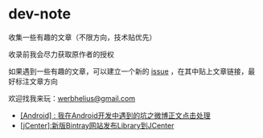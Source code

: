 # dev-note

收集一些有趣的文章（不限方向，技术贴优先）

收录前我会尽力获取原作者的授权

如果遇到一些有趣的文章，可以建立一个新的 [issue](https://github.com/Werb/dev-note/issues) ，在其中贴上文章链接，最好标注文章方向

欢迎找我来玩：werbhelius@gmail.com

* [[Android] : 我在Android开发中遇到的坑之微博正文点击处理](https://github.com/Werb/dev-note/blob/master/%5BAndroid%5D%E6%88%91%E5%9C%A8Android%E5%BC%80%E5%8F%91%E4%B8%AD%E9%81%87%E5%88%B0%E7%9A%84%E5%9D%91%E4%B9%8B%E5%BE%AE%E5%8D%9A%E6%AD%A3%E6%96%87%E7%82%B9%E5%87%BB%E5%A4%84%E7%90%86.md)
* [[jCenter]:新版Bintray网站发布Library到JCenter](https://github.com/Werb/dev-note/blob/master/%5BjCenter%5D%E6%96%B0%E7%89%88Bintray%E7%BD%91%E7%AB%99%E5%8F%91%E5%B8%83Library%E5%88%B0JCenter.md)
